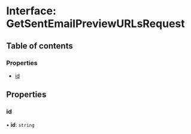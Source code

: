 # Interface: GetSentEmailPreviewURLsRequest

## Table of contents

### Properties

- [id](GetSentEmailPreviewURLsRequest.md#id)

## Properties

### <a id="id" name="id"></a> id

• **id**: `string`
